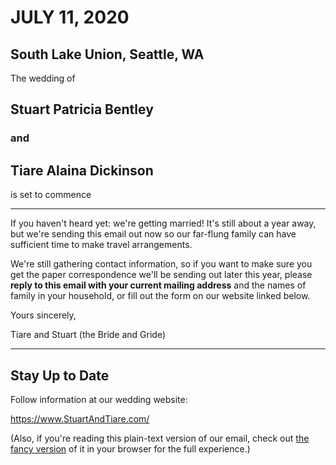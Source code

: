 # JULY 11, 2020 #

## South Lake Union, Seattle, WA ##

The wedding of

## Stuart Patricia Bentley ##

### and ###

## Tiare Alaina Dickinson ##

is set to commence

---

If you haven't heard yet: we're getting married! It's still about a year away, but we're sending this email out now so our far-flung family can have sufficient time to make travel arrangements.

We're still gathering contact information, so if you want to make sure you get the paper correspondence we'll be sending out later this year, please **reply to this email with your current mailing address** and the names of family in your household, or fill out the form on our website linked below.

Yours sincerely,

Tiare and Stuart (the Bride and Gride)

---

## Stay Up to Date ##

Follow information at our wedding website:

<https://www.StuartAndTiare.com/>

(Also, if you're reading this plain-text version of our email, check out [the fancy version][] of it in your browser for the full experience.)

[the fancy version]: https://www.stuartandtiare.com/2019/emails/savethedate.html
